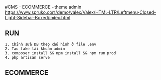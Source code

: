 #CMS - ECOMMERCE
    - theme admin https://www.spruko.com/demo/valex/Valex/HTML-LTR/Leftmenu-Closed-Light-Sidebar-Boxed/index.html
## RUN 
    1. Chỉnh sửa DB theo cấu hình ở file .env
    2. Tạo fake tài khoản admin
    3. composer install && npm install && npm run prod
    4. php artisan serve 
## ECOMMERCE
